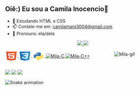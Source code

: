 ## Oiê:) Eu sou a Camila Inocencio🐢

- 📑 Estudando HTML e CSS
- 📫 Contate-me em: camilamarq3004@gmail.com
- 🌿 Pronouns: ela/dela

<div align="center">
  <a href="https://github.com/rafaballerini">
  <img height="180em" src="https://github-readme-stats.vercel.app/api?username=camilaiinocencio&show_icons=true&theme=radical&include_all_commits=true&count_private=true"/>
  <img height="180em" src="https://github-readme-stats.vercel.app/api/top-langs/?username=camilaiinocencio&layout=compact&langs_count=7&theme=radical"/>
</div>
  
 <div style="display: inline_block"><br>
  <img align="center" alt="Mila-HTML" height="30" width="40" src="https://raw.githubusercontent.com/devicons/devicon/master/icons/html5/html5-original.svg">
  <img align="center" alt="Mila-CSS" height="30" width="40" src="https://raw.githubusercontent.com/devicons/devicon/master/icons/css3/css3-original.svg">
  <img align="center" alt="Mila-Python" height="30" width="40" src="https://raw.githubusercontent.com/devicons/devicon/master/icons/python/python-original.svg">
  <img align="center" alt="Mila-C" height="30" width="40" src="https://cdn.jsdelivr.net/gh/devicons/devicon/icons/c/c-original.svg">
  <img align="center" alt="Mila-C++" height="30" width="40" src="https://cdn.jsdelivr.net/gh/devicons/devicon/icons/cplusplus/cplusplus-original.svg">
  <a href="https://picasion.com/"><img src="https://i.picasion.com/pic92/5150b9213d01d4d1190abf1aaa0b3975.gif" align="right" width="150" height="150" alt="Mila-gif" /></a>
</div>
  
  ##
  
<div>
  <a href="https://instagram.com/mila_mmii" target="_blank"><img src="https://img.shields.io/badge/-Instagram-%23E4405F?style=for-the-badge&logo=instagram&logoColor=white" target="_parent"></a>
 <a href="https://discord.com/channels/990286419849252875/990286420415504386" target="_blank"><img src="https://img.shields.io/badge/Discord-7289DA?style=for-the-badge&logo=discord&logoColor=white" target="_parent"></a> 
 <a href = "mailto:camilamarq3004@gmail.com"><img src="https://img.shields.io/badge/-Gmail-%23333?style=for-the-badge&logo=gmail&logoColor=white" target="_parent"></a>
  
  ![Snake animation](https://github.com/camilaiinocencio/camilaiinocencio/blob/output/github-contribution-grid-snake.svg)
  
</div>
  
 
